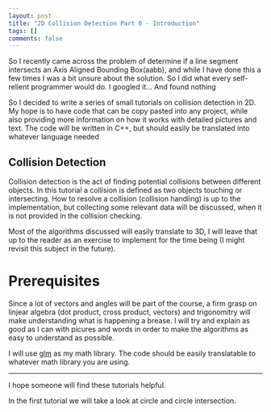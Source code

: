 ```yaml
---
layout: post
title: "2D Collision Detection Part 0 - Introduction"
tags: []
comments: false
---
```


So I recently came across the problem of determine if a line segment intersects an Axis Aligned Bounding Box(aabb), and while I have done this a few times I was a bit unsure about the solution. So I did what every self-relient programmer would do. I googled it... And found nothing 

So I decided to write a series of small tutorials on collision detection in 2D. My hope is to have code that can be copy pasted into any project, while also providing more information on how it works with detailed pictures and text. The code will be written in C++, but should easily be translated into whatever language needed

## Collision Detection
Collision detection is the act of finding potential collisions between different objects. In this tutorial a collision is defined as two objects touching or intersecting. How to resolve a collision (collision handling) is up to the implementation, but collecting some relevant data will be discussed, when it is not provided in the collision checking. 

Most of the algorithms discussed will easily translate to 3D, I will leave that up to the reader as an exercise to implement for the time being (I might revisit this subject in the future).

# Prerequisites
Since a lot of vectors and angles will be part of the course, a firm grasp on linjear algebra (dot product, cross product, vectors) and trigonomitry will make understanding what is happening a brease. I will try and explain as good as I can with picures and words in order to make the algorithms as easy to understand as possible.

I will use [glm](http://glm.g-truc.net/0.9.8/index.html) as my math library. The code should be easily translatable to whatever math library you are using.

<hr>

I hope someone will find these tutorials helpful. 

In the first tutorial we will take a look at circle and circle intersection.
